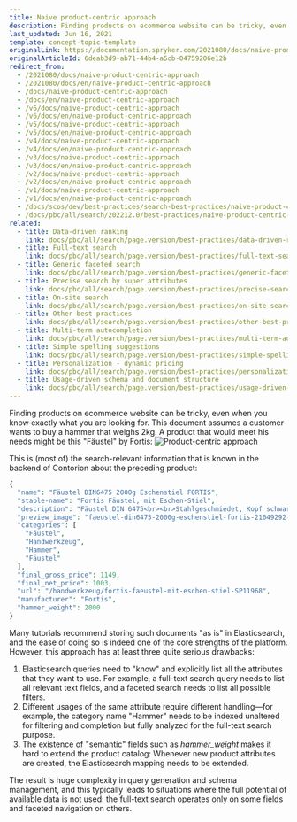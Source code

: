 ```yaml
---
title: Naive product-centric approach
description: Finding products on ecommerce website can be tricky, even when you know exactly what you are looking for.
last_updated: Jun 16, 2021
template: concept-topic-template
originalLink: https://documentation.spryker.com/2021080/docs/naive-product-centric-approach
originalArticleId: 6deab3d9-ab71-44b4-a5cb-04759206e12b
redirect_from:
  - /2021080/docs/naive-product-centric-approach
  - /2021080/docs/en/naive-product-centric-approach
  - /docs/naive-product-centric-approach
  - /docs/en/naive-product-centric-approach
  - /v6/docs/naive-product-centric-approach
  - /v6/docs/en/naive-product-centric-approach  
  - /v5/docs/naive-product-centric-approach
  - /v5/docs/en/naive-product-centric-approach  
  - /v4/docs/naive-product-centric-approach
  - /v4/docs/en/naive-product-centric-approach  
  - /v3/docs/naive-product-centric-approach
  - /v3/docs/en/naive-product-centric-approach  
  - /v2/docs/naive-product-centric-approach
  - /v2/docs/en/naive-product-centric-approach  
  - /v1/docs/naive-product-centric-approach
  - /v1/docs/en/naive-product-centric-approach
  - /docs/scos/dev/best-practices/search-best-practices/naive-product-centric-approach.html
  - /docs/pbc/all/search/202212.0/best-practices/naive-product-centric-approach.html
related:
  - title: Data-driven ranking
    link: docs/pbc/all/search/page.version/best-practices/data-driven-ranking.html
  - title: Full-text search
    link: docs/pbc/all/search/page.version/best-practices/full-text-search.html
  - title: Generic faceted search
    link: docs/pbc/all/search/page.version/best-practices/generic-faceted-search.html
  - title: Precise search by super attributes
    link: docs/pbc/all/search/page.version/best-practices/precise-search-by-super-attributes.html
  - title: On-site search
    link: docs/pbc/all/search/page.version/best-practices/on-site-search.html
  - title: Other best practices
    link: docs/pbc/all/search/page.version/best-practices/other-best-practices.html
  - title: Multi-term autocompletion
    link: docs/pbc/all/search/page.version/best-practices/multi-term-auto-completion.html
  - title: Simple spelling suggestions
    link: docs/pbc/all/search/page.version/best-practices/simple-spelling-suggestions.html
  - title: Personalization - dynamic pricing
    link: docs/pbc/all/search/page.version/best-practices/personalization-dynamic-pricing.html
  - title: Usage-driven schema and document structure
    link: docs/pbc/all/search/page.version/best-practices/usage-driven-schema-and-document-structure.html
---
```


Finding products on ecommerce website can be tricky, even when you know exactly what you are looking for. This document assumes a customer wants to buy a hammer that weighs 2kg. A product that would meet his needs might be this "Fäustel" by Fortis:
![Product-centric approach](https://spryker.s3.eu-central-1.amazonaws.com/docs/Developer+Guide/Search+Engine/Naive+Product+Centric+Approach/product-detail.png)

This is (most of) the search-relevant information that is known in the backend of Contorion about the preceding product:

```php
{
  "name": "Fäustel DIN6475 2000g Eschenstiel FORTIS",
  "staple-name": "Fortis Fäustel, mit Eschen-Stiel",
  "description": "Fäustel DIN 6475<br><br>Stahlgeschmiedet, Kopf schwarz lackiert, Bahnen poliert, doppelt geschweifter Eschenstiel mit ozeanblau lackiertem Handende. SP11968 SP11968",
  "preview_image": "faeustel-din6475-2000g-eschenstiel-fortis-21049292-0-JlHR5nOi-l.jpg",
  "categories": [
    "Fäustel",
    "Handwerkzeug",
    "Hammer",
    "Fäustel"
  ],
  "final_gross_price": 1149,
  "final_net_price": 1003,
  "url": "/handwerkzeug/fortis-faeustel-mit-eschen-stiel-SP11968",
  "manufacturer": "Fortis",
  "hammer_weight": 2000
}
```

Many tutorials recommend storing such documents "as is" in Elasticsearch, and the ease of doing so is indeed one of the core strengths of the platform. However, this approach has at least three quite serious drawbacks:

1. Elasticsearch queries need to "know" and explicitly list all the attributes that they want to use. For example, a full-text search query needs to list all relevant text fields, and a faceted search needs to list all possible filters.
2. Different usages of the same attribute require different handling—for example, the category name "Hammer" needs to be indexed unaltered for filtering and completion but fully analyzed for the full-text search purpose.
3. The existence of "semantic" fields such as *hammer_weight* makes it hard to extend the product catalog: Whenever new product attributes are created, the Elasticsearch mapping needs to be extended.

The result is huge complexity in query generation and schema management, and this typically leads to situations where the full potential of available data is not used: the full-text search operates only on some fields and faceted navigation on others.
